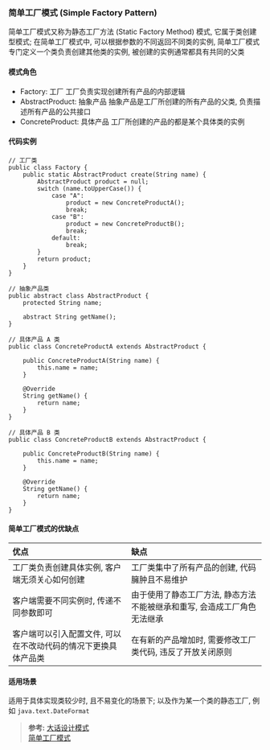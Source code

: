 ### 简单工厂模式 (Simple Factory Pattern)
简单工厂模式又称为静态工厂方法 (Static Factory Method) 模式, 它属于类创建型模式; 在简单工厂模式中, 可以根据参数的不同返回不同类的实例, 简单工厂模式专门定义一个类负责创建其他类的实例, 被创建的实例通常都具有共同的父类

#### 模式角色
- Factory: 工厂
工厂负责实现创建所有产品的内部逻辑
- AbstractProduct: 抽象产品
抽象产品是工厂所创建的所有产品的父类, 负责描述所有产品的公共接口
- ConcreteProduct: 具体产品
工厂所创建的产品的都是某个具体类的实例

#### 代码实例
```
// 工厂类
public class Factory {
    public static AbstractProduct create(String name) {
        AbstractProduct product = null;
        switch (name.toUpperCase()) {
            case "A":
                product = new ConcreteProductA();
                break;
            case "B":
                product = new ConcreteProductB();
                break;
            default:
                break;
        }
        return product;
    }
}

// 抽象产品类
public abstract class AbstractProduct {
    protected String name;

    abstract String getName();
}

// 具体产品 A 类
public class ConcreteProductA extends AbstractProduct {

    public ConcreteProductA(String name) {
        this.name = name;
    }

    @Override
    String getName() {
        return name;
    }
}

// 具体产品 B 类
public class ConcreteProductB extends AbstractProduct {

    public ConcreteProductB(String name) {
        this.name = name;
    }

    @Override
    String getName() {
        return name;
    }
}
```

#### 简单工厂模式的优缺点

| 优点 | 缺点    |
| :--- | :--- |
| 工厂类负责创建具体实例, 客户端无须关心如何创建 | 工厂类集中了所有产品的创建, 代码臃肿且不易维护 |
| 客户端需要不同实例时, 传递不同参数即可 | 由于使用了静态工厂方法, 静态方法不能被继承和重写, 会造成工厂角色无法继承 |
| 客户端可以引入配置文件, 可以在不改动代码的情况下更换具体产品类 | 在有新的产品增加时, 需要修改工厂类代码, 违反了开放关闭原则 |

#### 适用场景
适用于具体实现类较少时, 且不易变化的场景下; 以及作为某一个类的静态工厂, 例如 `java.text.DateFormat`

>**参考:**
[大话设计模式](https://book.douban.com/subject/2334288/)  
[简单工厂模式](https://design-patterns.readthedocs.io/zh_CN/latest/creational_patterns/simple_factory.html)
